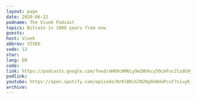 ```yaml
---
layout: page
date: 2020-06-22
podname: The Vivek Podcast
topics: Bitcoin in 1000 years from now
guests: 
host: Vivek
abbrev: VIVEK
sode: 12
star: 
lang: EN
code: 
link: https://podcasts.google.com/feed/aHR0cHM6Ly9mZWVkcy50cmFuc2lzdG9yLmZtL3RoZS12aXZlay1wb2RjYXN0/episode/MzRiZWViMjktNTE0MC00MDg5LWI3NjYtZjE0OTIxMzg3ZjA4
podlink: 
youtube: https://open.spotify.com/episode/0rKlBKcG7N2KpRkWdoPcuT?si=yK_7acdqQVakAm3Om8VbmA
archive: 
---
```

